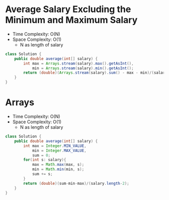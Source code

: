 # Average Salary Excluding the Minimum and Maximum Salary

- Time Complexity: O(N)
- Space Complexity: O(1)
  - N as length of salary

```java
class Solution {
    public double average(int[] salary) {
        int max = Arrays.stream(salary).max().getAsInt(),
            min = Arrays.stream(salary).min().getAsInt();
        return (double)(Arrays.stream(salary).sum() - max - min)/(salary.length-2);
    }
}
```

# Arrays

- Time Complexity: O(N)
- Space Complexity: O(1)
  - N as length of salary

```java
class Solution {
    public double average(int[] salary) {
        int max = Integer.MIN_VALUE,
            min = Integer.MAX_VALUE,
            sum = 0;
        for(int s: salary){
            max = Math.max(max, s);
            min = Math.min(min, s);
            sum += s;
        }
        return (double)(sum-min-max)/(salary.length-2);
    }
}
```
